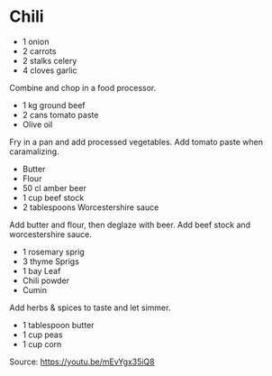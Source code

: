 # Chili

- 1 onion
- 2 carrots
- 2 stalks celery
- 4 cloves garlic

Combine and chop in a food processor.

- 1 kg ground beef
- 2 cans tomato paste
- Olive oil

Fry in a pan and add processed vegetables. Add tomato paste when caramalizing.

- Butter
- Flour
- 50 cl amber beer
- 1 cup beef stock
- 2 tablespoons Worcestershire sauce

Add butter and flour, then deglaze with beer. Add beef stock and worcestershire sauce.

- 1 rosemary sprig
- 3 thyme Sprigs
- 1 bay Leaf
- Chili powder
- Cumin

Add herbs & spices to taste and let simmer.

- 1 tablespoon butter
- 1 cup peas
- 1 cup corn

Source: https://youtu.be/mEvYgx35iQ8
